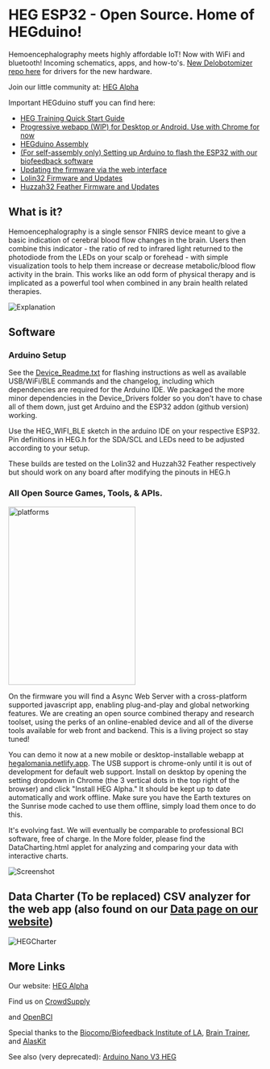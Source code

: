 # HEG ESP32 - Open Source. Home of HEGduino!
Hemoencephalography meets highly affordable IoT! Now with WiFi and bluetooth! Incoming schematics, apps, and how-to's. [New Delobotomizer repo here](https://github.com/moothyknight/HEG_ESP32_Delobotomizer) for drivers for the new hardware.

Join our little community at: [HEG Alpha](https://hegalpha.com)

Important HEGduino stuff you can find here:
- [HEG Training Quick Start Guide](https://github.com/moothyknight/HEG_ESP32/blob/master/Guides/HEG%20Training%20Quick%20Start%20Guide.pdf)
- [Progressive webapp (WIP) for Desktop or Android. Use with Chrome for now](https://hegalomania.netlify.app)
- [HEGduino Assembly](https://github.com/moothyknight/HEG_ESP32/blob/master/Guides/HEGduino%20Assembly%20Guide.pdf)
- [(For self-assembly only) Setting up Arduino to flash the ESP32 with our biofeedback software](https://github.com/moothyknight/HEG_ESP32/blob/master/Device_README.txt)
- [Updating the firmware via the web interface](https://github.com/moothyknight/HEG_ESP32/blob/master/Guides/How%20To%20Update.pdf)
- [Lolin32 Firmware and Updates](https://github.com/moothyknight/HEG_ESP32/tree/master/Device%20Drivers/HEG_WIFI_BLE_Lolin32)
- [Huzzah32 Feather Firmware and Updates](https://github.com/moothyknight/HEG_ESP32/tree/master/Device%20Drivers/HEG_WIFI_BLE_Feather)

## What is it?
Hemoencephalography is a single sensor FNIRS device meant to give a basic indication of cerebral blood flow changes in the brain.
Users then combine this indicator - the ratio of red to infrared light returned to the photodiode from the LEDs on your scalp or forehead - with simple visualization tools to help them increase or decrease metabolic/blood flow activity in the brain. 
This works like an odd form of physical therapy and is implicated as a powerful tool when combined in any brain health related therapies.

![Explanation](https://raw.githubusercontent.com/moothyknight/HEG_ESP32/master/Pictures/hegbiofeedback.png)

## Software

### Arduino Setup
See the [Device_Readme.txt](https://github.com/moothyknight/HEG_ESP32/blob/master/Device_README.txt)  for flashing instructions as well as available USB/WiFi/BLE commands and the changelog, including which dependencies are required for the Arduino IDE. We packaged the more minor dependencies in the Device_Drivers folder so you don't have to chase all of them down, just get Arduino and the ESP32 addon (github version) working.

Use the HEG_WIFI_BLE sketch in the arduino IDE on your respective ESP32. Pin definitions in HEG.h for the SDA/SCL and LEDs need to be adjusted according to your setup. 

These builds are tested on the Lolin32 and Huzzah32 Feather respectively but should work on any board after modifying the pinouts in HEG.h

### All Open Source Games, Tools, & APIs.

<img src="https://github.com/moothyknight/HEG_ESP32/blob/master/Pictures/platforms.PNG" alt="platforms" width="252" height="354">

On the firmware you will find a Async Web Server with a cross-platform supported javascript app, enabling plug-and-play and global networking features. We are creating an open source combined therapy and research toolset, using the perks of an online-enabled device and all of the diverse tools available for web front and backend. This is a living project so stay tuned!

You can demo it now at a new mobile or desktop-installable webapp at [hegalomania.netlify.app](https://hegalomania.netlify.app). The USB support is chrome-only until it is out of development for default web support. Install on desktop by opening the setting dropdown in Chrome (the 3 vertical dots in the top right of the browser) and click "Install HEG Alpha." It should be kept up to date automatically and work offline. Make sure you have the Earth textures on the Sunrise mode cached to use them offline, simply load them once to do this.  

It's evolving fast. We will eventually be comparable to professional BCI software, free of charge. In the More folder, please find the DataCharting.html applet for analyzing and comparing your data with interactive charts.

![Screenshot](https://github.com/moothyknight/HEG_ESP32/blob/master/Pictures/HEGwebAPI.png?raw=true)

## Data Charter (To be replaced) CSV analyzer for the web app (also found on our [Data page on our website](https://hegalpha.com))
![HEGCharter](https://github.com/moothyknight/HEG_ESP32/blob/master/Pictures/datacharter.PNG?raw=true)

## More Links
Our website: [HEG Alpha](https://hegalpha.com)

Find us on [CrowdSupply](https://crowdsupply.com/alaskit/hegduino)

and [OpenBCI](https://shop.openbci.com/collections/frontpage/products/hegduino-kit?variant=32052268531784)

Special thanks to the [Biocomp/Biofeedback Institute of LA](https://www.biocompresearch.org/), [Brain Trainer](https://brain-trainer.com/), and [AlasKit](https://alaskit.net)

See also (very deprecated):
[Arduino Nano V3 HEG](https://github.com/moothyknight/HEG_Arduino)

